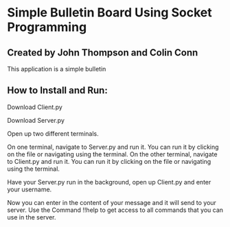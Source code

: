 # Simple Bulletin Board Using Socket Programming

## Created by John Thompson and Colin Conn

This application is a simple bulletin

## How to Install and Run:

Download Client.py

Download Server.py

Open up two different terminals.

On one terminal, navigate to Server.py and run it. You can run it by clicking on the file or navigating using the terminal.
On the other terminal, navigate to Client.py and run it. You can run it by clicking on the file or navigating using the terminal.

Have your Server.py run in the background, open up Client.py and enter your username.

Now you can enter in the content of your message and it will send to your server. Use the Command !!help to get access to all commands that you can use in the server.
